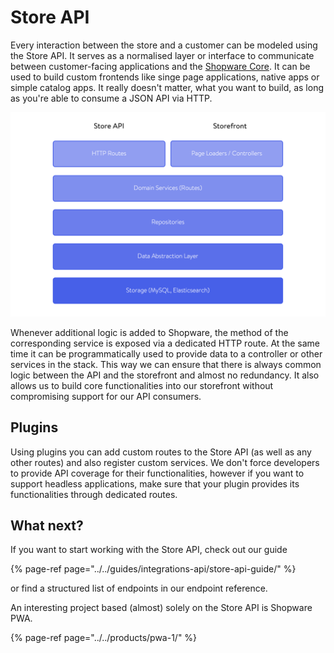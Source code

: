 # Store API

Every interaction between the store and a customer can be modeled using the Store API. It serves as a normalised layer or interface to communicate between customer-facing applications and the [Shopware Core](../framework/architecture/core.md). It can be used to build custom frontends like singe page applications, native apps or simple catalog apps. It really doesn't matter, what you want to build, as long as you're able to consume a JSON API via HTTP.

![Data and logic flow in Shopware 6 \(top to bottom and vice versa\)](../../.gitbook/assets/image%20%283%29.png)

Whenever additional logic is added to Shopware, the method of the corresponding service is exposed via a dedicated HTTP route. At the same time it can be programmatically used to provide data to a controller or other services in the stack. This way we can ensure that there is always common logic between the API and the storefront and almost no redundancy. It also allows us to build core functionalities into our storefront without compromising support for our API consumers.

## Plugins

Using plugins you can add custom routes to the Store API \(as well as any other routes\) and also register custom services. We don't force developers to provide API coverage for their functionalities, however if you want to support headless applications, make sure that your plugin provides its functionalities through dedicated routes.

## What next?

If you want to start working with the Store API, check out our guide

{% page-ref page="../../guides/integrations-api/store-api-guide/" %}

or find a structured list of endpoints in our endpoint reference.

An interesting project based \(almost\) solely on the Store API is Shopware PWA.

{% page-ref page="../../products/pwa-1/" %}




